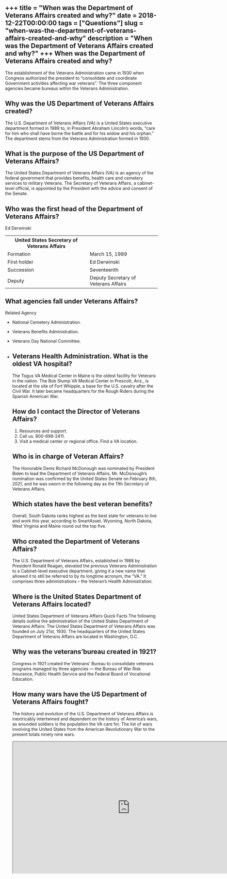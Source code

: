 +++
title = "When was the Department of Veterans Affairs created and why?"
date = 2018-12-22T00:00:00
tags = ["Questions"]
slug = "when-was-the-department-of-veterans-affairs-created-and-why"
description = "When was the Department of Veterans Affairs created and why?"
+++
When was the Department of Veterans Affairs created and why?
------------------------------------------------------------

The establishment of the Veterans Administration came in 1930 when Congress authorized the president to “consolidate and coordinate Government activities affecting war veterans”. The three component agencies became bureaus within the Veterans Administration.

Why was the US Department of Veterans Affairs created?
------------------------------------------------------

The U.S. Department of Veterans Affairs (VA) is a United States executive department formed in 1989 to, in President Abraham Lincoln’s words, “care for him who shall have borne the battle and for his widow and his orphan.” The department stems from the Veterans Administration formed in 1930.

What is the purpose of the US Department of Veterans Affairs?
-------------------------------------------------------------

The United States Department of Veterans Affairs (VA) is an agency of the federal government that provides benefits, health care and cemetery services to military Veterans. The Secretary of Veterans Affairs, a cabinet-level official, is appointed by the President with the advice and consent of the Senate.

Who was the first head of the Department of Veterans Affairs?
-------------------------------------------------------------

Ed Derwinski

<table><tr><th>United States Secretary of Veterans Affairs</th></tr><tr><td>Formation</td><td>March 15, 1989</td></tr><tr><td>First holder</td><td>Ed Derwinski</td></tr><tr><td>Succession</td><td>Seventeenth</td></tr><tr><td>Deputy</td><td>Deputy Secretary of Veterans Affairs</td></tr></table>

What agencies fall under Veterans Affairs?
------------------------------------------

Related Agency

- National Cemetery Administration.
- Veterans Benefits Administration.
- Veterans Day National Committee.
- Veterans Health Administration. What is the oldest VA hospital?
    -------------------------------
    
    The Togus VA Medical Center in Maine is the oldest facility for Veterans in the nation. The Bob Stump VA Medical Center in Prescott, Ariz., is located at the site of Fort Whipple, a base for the U.S. cavalry after the Civil War. It later became headquarters for the Rough Riders during the Spanish American War.
    
    How do I contact the Director of Veterans Affairs?
    --------------------------------------------------
    
    
    1. Resources and support.
    2. Call us. 800-698-2411.
    3. Visit a medical center or regional office. Find a VA location.
    
    Who is in charge of Veteran Affairs?
    ------------------------------------
    
    The Honorable Denis Richard McDonough was nominated by President Biden to lead the Department of Veterans Affairs. Mr. McDonough’s nomination was confirmed by the United States Senate on February 8th, 2021, and he was sworn in the following day as the 11th Secretary of Veterans Affairs.
    
    Which states have the best veteran benefits?
    --------------------------------------------
    
    Overall, South Dakota ranks highest as the best state for veterans to live and work this year, according to SmartAsset. Wyoming, North Dakota, West Virginia and Maine round out the top five.
    
    Who created the Department of Veterans Affairs?
    -----------------------------------------------
    
    The U.S. Department of Veterans Affairs, established in 1988 by President Ronald Reagan, elevated the previous Veterans Administration to a Cabinet-level executive department, giving it a new name that allowed it to still be referred to by its longtime acronym, the “VA.” It comprises three administrations – the Veteran’s Health Administration.
    
    Where is the United States Department of Veterans Affairs located?
    ------------------------------------------------------------------
    
    United States Department of Veterans Affairs Quick Facts The following details outline the administration of the United States Department of Veterans Affairs: The United States Department of Veterans Affairs was founded on July 21st, 1930. The headquarters of the United States Department of Veterans Affairs are located in Washington, D.C.
    
    Why was the veterans’bureau created in 1921?
    --------------------------------------------
    
    Congress in 1921 created the Veterans’ Bureau to consolidate veterans programs managed by three agencies — the Bureau of War Risk Insurance, Public Health Service and the Federal Board of Vocational Education.
    
    How many wars have the US Department of Veterans Affairs fought?
    ----------------------------------------------------------------
    
    The history and evolution of the U.S. Department of Veterans Affairs is inextricably intertwined and dependent on the history of America’s wars, as wounded soldiers is the population the VA care for. The list of wars involving the United States from the American Revolutionary War to the present totals ninety nine wars.
    
    <iframe allow="accelerometer; autoplay; clipboard-write; encrypted-media; gyroscope; picture-in-picture" allowfullscreen="" class="__youtube_prefs__  epyt-is-override  no-lazyload" data-no-lazy="1" data-origheight="433" data-origwidth="770" data-skipgform_ajax_framebjll="" height="433" id="_ytid_56135" loading="lazy" src="https://www.youtube.com/embed/_H6zmJI-zk8?enablejsapi=1&autoplay=0&cc_load_policy=0&cc_lang_pref=&iv_load_policy=1&loop=0&modestbranding=0&rel=1&fs=1&playsinline=0&autohide=2&theme=dark&color=red&controls=1&" title="YouTube player" width="770"></iframe>
